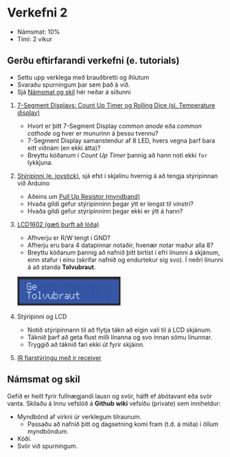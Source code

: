 # Verkefni 2
- Námsmat: 10%
- Tími: 2 vikur

## Gerðu eftirfarandi verkefni (e. tutorials)

- Settu upp verklega með brauðbretti og íhlutum
- Svaraðu spurningum þar sem það á við.
- Sjá [Námsmat og skil](#Námsmat-og-skil) hér neðar á síðunni

1. [7-Segment Displays: Count Up Timer og Rolling Dice (sl. Temperature display)](http://www.circuitbasics.com/arduino-7-segment-display-tutorial/)
   - Hvort er þitt 7-Segment Display *common anode* eða *common cathode* og hver er munurinn á þessu tvennu?
   - 7-Segment Display samanstendur af 8 LED, hvers vegna þarf bara eitt viðnám (en ekki átta)?
   - Breyttu kóðanum í *Count Up Timer* þannig að hann noti ekki ```for``` lykkjuna.

1. [Stýripinni (e. joystick)](../Kodi/styripinni.ino), sjá efst í skjalinu hvernig á að tengja stýripinnan við Arduino
   - Aðeins um [Pull Up Resistor (myndband)](https://www.youtube.com/watch?v=wxjerCHCEMg)
   - Hvaða gildi gefur stýripinninn þegar ýtt er lengst til vinstri?
   - Hvaða gildi gefur stýripinninn þegar ekki er ýtt á hann?

1. [LCD1602 (gæti þurft að lóða)](https://www.arduino.cc/en/Tutorial/HelloWorld)
   - Afhverju er R/W tengt í GND?
   - Afherju eru bara 4 datapinnar notaðir, hvenær notar maður alla 8?
   - Breyttu kóðanum þannig að nafnið þitt birtist í efri línunni á skjánum, einn stafur í einu (skrifar nafnið og endurtekur sig svo). Í neðri línunni á að standa **Tolvubraut**.
   
   ![LCD](../Myndir/lcd_verkefni2.gif)

1. Stýripinni og LCD
   - Notið stýripinnann til að flytja tákn að eigin vali til á LCD skjánum.
   - Táknið þarf að geta flust milli línanna og svo innan sömu línunnar.
   - Tryggið að táknið fari ekki út fyrir skjáinn.
   
1. [IR fjarstýringu með ir receiver](https://www.circuitbasics.com/arduino-ir-remote-receiver-tutorial/)

## Námsmat og skil

Gefið er heilt fyrir fullnægjandi lausn og svör, hálft ef ábótavant eða svör vanta.
Skilaðu á Innu vefslóð á **Github wiki** vefsíðu (private) sem inniheldur:

- Myndbönd af virkni úr verklegum tilraunum.
  - Passaðu að nafnið þitt og dagsetning komi fram (t.d. á miða) í öllum myndböndum.
- Kóði.
- Svör við spurningum.

<!-- 1. [Lesson 13: Stopwatch (4 digit 7-segment display)](https://github.com/GunnarThorunnarson/VESM2VT05BU/tree/master/PowerSupplyLearningKitforUNO/Lesson%2013%20Stopwatch) 

1. [IR fjarstýringu með ir receiver](http://www.circuitbasics.com/arduino-ir-remote-receiver-tutorial/)

1. [Shift register](https://learn.adafruit.com/adafruit-arduino-lesson-4-eight-leds/parts)
   - [Integrated Circuits](https://www.instructables.com/lesson/Integrated-Circuits-1/)
   - Setja upp og sýna video fyrir [Shift register](https://learn.adafruit.com/adafruit-arduino-lesson-4-eight-leds/parts)

-->

<!-- 4. [Stýripinni og ljósadíóður (nota eigin kóða)](https://github.com/GunnarThorunnarson/VESM2VT05BU/blob/master/verkefni/ljosadiodur.md) sjá [kóðalausn](https://create.arduino.cc/editor/gestskoli/f9733890-89c5-4498-a981-88bbdec3165b/preview) -->

<!-- 5. [Lesson 10: Thermistor (Power Supply sett) (notar LCD skjá)](https://github.com/GunnarThorunnarson/VESM2VT05BU/tree/master/PowerSupplyLearningKitforUNO/Lesson%2010%20Thermistor) -->

<!--
1. Rökrásir
   - [Grunnhliðin (youtube, 3 mín, ísl)](https://youtu.be/Q_TSHgi_SgE)
   - [Fleiri hlið](https://en.wikipedia.org/wiki/Logic_gate)
   - [Integrated Circuits](https://www.instructables.com/lesson/Integrated-Circuits-1/)
   - [Half Adder](https://www.circuitstoday.com/half-adder)
   - Settu upp *Half Adder* rás á breadboard ásamt tökkum og ljósum til að sýna virknina. Þú færð hliðin hjá kennaranum.
-->

<!--

- Settu upp í TinkerCad 
1. TinkerCad tengla á lausnir (muna að hafa public).
2. [Skjámyndbandsupptöku](https://screencast-o-matic.com) af virkni í TinkerCad.

-->
